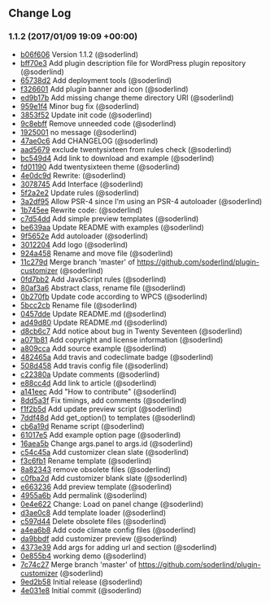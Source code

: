 ## Change Log

### 1.1.2 (2017/01/09 19:09 +00:00)
- [b06f606](https://github.com/soderlind/plugin-customizer/commit/b06f606914e8df69653ac835681a64c5fed6ad41) Version 1.1.2 (@soderlind)
- [bff70e3](https://github.com/soderlind/plugin-customizer/commit/bff70e3bc5f1f2554d06b7af84e644758874a556) Add plugin description file for WordPress plugin repository (@soderlind)
- [65738d2](https://github.com/soderlind/plugin-customizer/commit/65738d218c3a3ba90e5ecee1c0afdbc998932b48) Add deployment tools (@soderlind)
- [f326601](https://github.com/soderlind/plugin-customizer/commit/f32660183916b785e182d8370c94859785c8c36a) Add plugin banner and icon (@soderlind)
- [ed9b17b](https://github.com/soderlind/plugin-customizer/commit/ed9b17bf75a2b60e1f512f8cd5a968ebfaeb1e1d) Add missing change theme directory URI (@soderlind)
- [959e1f4](https://github.com/soderlind/plugin-customizer/commit/959e1f4855b090a2a900e70b16b7e513b9e5e137) Minor bug fix (@soderlind)
- [3853f52](https://github.com/soderlind/plugin-customizer/commit/3853f52b44a97ca3fe1f07fd7a82df035f5795e0) Update init code (@soderlind)
- [9c8ebff](https://github.com/soderlind/plugin-customizer/commit/9c8ebff72b00fd01b50da5600a59320ccbb2b469) Remove unneeded code (@soderlind)
- [1925001](https://github.com/soderlind/plugin-customizer/commit/1925001f96651452b61e6fa64d34772da3831a45) no message (@soderlind)
- [47ae0c6](https://github.com/soderlind/plugin-customizer/commit/47ae0c6a4b76432ed0205cbbee0dae879190955b) Add CHANGELOG (@soderlind)
- [aad5679](https://github.com/soderlind/plugin-customizer/commit/aad5679faef54a78244395ed714574863f8eefc4) exclude twentysixteen from rules check (@soderlind)
- [bc549d4](https://github.com/soderlind/plugin-customizer/commit/bc549d4573fc00c5139b88c1ab0074309e50d0cd) Add link to download and example (@soderlind)
- [fd01190](https://github.com/soderlind/plugin-customizer/commit/fd01190e62c1c4560fcd47202601bfff92457cd8) Add twentysixteen theme (@soderlind)
- [4e0dc9d](https://github.com/soderlind/plugin-customizer/commit/4e0dc9d8d7e2d549218f01d5be055e1e71dc2ecd) Rewrite: (@soderlind)
- [3078745](https://github.com/soderlind/plugin-customizer/commit/3078745c5f6bed5b3ddd0682ed444c1ed3a8d6c7) Add Interface (@soderlind)
- [5f2a2e2](https://github.com/soderlind/plugin-customizer/commit/5f2a2e21afacd6e562de5f42a427ae85f1d19c6f) Update rules (@soderlind)
- [3a2df95](https://github.com/soderlind/plugin-customizer/commit/3a2df9553cd7a26401a2682662845f6e29632143) Allow PSR-4 since I’m using an PSR-4 autoloader (@soderlind)
- [1b745ee](https://github.com/soderlind/plugin-customizer/commit/1b745eefe4b32d5338627534a8bb0ac8e4f5558d) Rewrite code: (@soderlind)
- [c7d54dd](https://github.com/soderlind/plugin-customizer/commit/c7d54ddc19ebfab92a318ffa119fd2d816fb2245) Add simple preview templates (@soderlind)
- [be639aa](https://github.com/soderlind/plugin-customizer/commit/be639aab35a13226aab96e6fb4d0e9f86a5e5ca4) Update README with examples (@soderlind)
- [9f5652e](https://github.com/soderlind/plugin-customizer/commit/9f5652e51e0162484f79af334e33f7256b75244d) Add autoloader (@soderlind)
- [3012204](https://github.com/soderlind/plugin-customizer/commit/301220477d2c4e9714d589d0c632eb29f08f91ca) Add logo (@soderlind)
- [924a458](https://github.com/soderlind/plugin-customizer/commit/924a4582e0dab9c32a6dc067ecfe737b000d339c) Rename and move file (@soderlind)
- [11c279d](https://github.com/soderlind/plugin-customizer/commit/11c279d2c7c90619ce2ea5871bb27da239703f63) Merge branch 'master' of https://github.com/soderlind/plugin-customizer (@soderlind)
- [0fd7bb2](https://github.com/soderlind/plugin-customizer/commit/0fd7bb2875537d153615ef3b35afc0a13a453f8c) Add JavaScript rules (@soderlind)
- [80af3a6](https://github.com/soderlind/plugin-customizer/commit/80af3a6b93eae75be1969ca52c02c58eae682055) Abstract class, rename file (@soderlind)
- [0b270fb](https://github.com/soderlind/plugin-customizer/commit/0b270fbd1ae5475940c5f9d9880fa58cdcd09c25) Update code according to WPCS (@soderlind)
- [5bcc2cb](https://github.com/soderlind/plugin-customizer/commit/5bcc2cb51c1a6ebe9ad65baf476e89fd90b0e4b5) Rename file (@soderlind)
- [0457dde](https://github.com/soderlind/plugin-customizer/commit/0457dde4c02f65f08573f7c815657c7b7377030d) Update README.md (@soderlind)
- [ad49d80](https://github.com/soderlind/plugin-customizer/commit/ad49d805a8b2bbdbea7f2fe02e14db7ca66d4cdd) Update README.md (@soderlind)
- [d8cb6c7](https://github.com/soderlind/plugin-customizer/commit/d8cb6c77248696110291ec3c18c3d5d946528ee5) Add notice about bug in Twenty Seventeen (@soderlind)
- [a071b81](https://github.com/soderlind/plugin-customizer/commit/a071b8158c819b3c49ea68284b2b5ddadfbcc9c0) Add copyright and license information (@soderlind)
- [a809cca](https://github.com/soderlind/plugin-customizer/commit/a809cca95e2239e92aaee98647004c08ebc98241) Add source example (@soderlind)
- [482465a](https://github.com/soderlind/plugin-customizer/commit/482465a5e7972d7eb278e884d114ad137b15ec4e) Add travis and codeclimate badge (@soderlind)
- [508d458](https://github.com/soderlind/plugin-customizer/commit/508d4580594e1b25328eeec3c663bd469e16d5f1) Add travis config file (@soderlind)
- [c22380a](https://github.com/soderlind/plugin-customizer/commit/c22380a61b4bc93429c62192d7d76a95b640d7b9) Update comments (@soderlind)
- [e88cc4d](https://github.com/soderlind/plugin-customizer/commit/e88cc4d7cc6076fc0b03bfc66393fa829316967b) Add link to article (@soderlind)
- [a141eec](https://github.com/soderlind/plugin-customizer/commit/a141eec245d16ae9d6d1194f6d0e38b82b26c02a) Add "How to contribute" (@soderlind)
- [8dd5a3f](https://github.com/soderlind/plugin-customizer/commit/8dd5a3f66b2da0ba35a9bd8881fb35c212bab4b6) Fix timings, add comments (@soderlind)
- [f1f2b5d](https://github.com/soderlind/plugin-customizer/commit/f1f2b5df7ec6b6b44ee0c3253f91a3f04fe1f4c3) Add update preview script (@soderlind)
- [7ddf48d](https://github.com/soderlind/plugin-customizer/commit/7ddf48dfa3aba55655eba324ab910b84096b08cf) Add get_option() to templates (@soderlind)
- [cb6a19d](https://github.com/soderlind/plugin-customizer/commit/cb6a19d9c18e468c8564c7f5c0adebb1b3648b9e) Rename script (@soderlind)
- [61017e5](https://github.com/soderlind/plugin-customizer/commit/61017e5a1e1b0ab2de60bce3b8aece03a78ea078) Add example option page (@soderlind)
- [16aea5b](https://github.com/soderlind/plugin-customizer/commit/16aea5b5fc4163df092f7c4f474c2e2386ec00eb) Change args.panel to args.id (@soderlind)
- [c54c45a](https://github.com/soderlind/plugin-customizer/commit/c54c45ae760e4a7e8bf99bdd0e7497472e946895) Add customizer clean slate (@soderlind)
- [f3c6fb1](https://github.com/soderlind/plugin-customizer/commit/f3c6fb1f7ab210e8d9a54f3de8a7e1dd99db4ad2) Rename template (@soderlind)
- [8a82343](https://github.com/soderlind/plugin-customizer/commit/8a8234354c3bc1f9a911fec2d9eb6bf0b63d5471) remove obsolete files (@soderlind)
- [c0fba2d](https://github.com/soderlind/plugin-customizer/commit/c0fba2d716727e4692111bb2c20b4a685807f513) Add customizer blank slate (@soderlind)
- [e663236](https://github.com/soderlind/plugin-customizer/commit/e6632364d9d686dda702149d97dd25364a87f71c) Add preview template (@soderlind)
- [4955a6b](https://github.com/soderlind/plugin-customizer/commit/4955a6b3bb50fe8ad79e6f415d294838370b9ee6) Add permalink (@soderlind)
- [0e4e622](https://github.com/soderlind/plugin-customizer/commit/0e4e622b82ab498712ea04012c4b04c177abd291) Change: Load on panel change (@soderlind)
- [d3ae0c8](https://github.com/soderlind/plugin-customizer/commit/d3ae0c8c1a47b09137df65ab1a59b3c8cecabbc8) Add template loader (@soderlind)
- [c597d44](https://github.com/soderlind/plugin-customizer/commit/c597d445e6ed7dc2a87bacaf21ff5bc089f00664) Delete obsolete files (@soderlind)
- [a4ea6b8](https://github.com/soderlind/plugin-customizer/commit/a4ea6b8be19847e93009409214d55f9a095a40b7) Add code climate config files (@soderlind)
- [da9bbdf](https://github.com/soderlind/plugin-customizer/commit/da9bbdfb3afbc18d638b89a7d2cda31608d0a42c) add customizer preview (@soderlind)
- [4373e39](https://github.com/soderlind/plugin-customizer/commit/4373e39b68567da71e87e2ebf6a34e870164c780) Add args for adding url and section (@soderlind)
- [0e855b4](https://github.com/soderlind/plugin-customizer/commit/0e855b4b4ec7b365244b01a92fcd3d8cc7aac476) working demo (@soderlind)
- [7c74c27](https://github.com/soderlind/plugin-customizer/commit/7c74c272f22b89f35b5a98a571421dbf79eb9fb1) Merge branch 'master' of https://github.com/soderlind/plugin-customizer (@soderlind)
- [9ed2b58](https://github.com/soderlind/plugin-customizer/commit/9ed2b5802333cb75a894ccef836a91f85f21f1f4) Initial release (@soderlind)
- [4e031e8](https://github.com/soderlind/plugin-customizer/commit/4e031e8b0ae9168cfe14c05130b0fd26d98e118c) Initial commit (@soderlind)